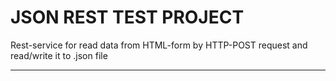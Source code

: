# JSON REST TEST PROJECT

Rest-service for read data from HTML-form by HTTP-POST request and read/write it to .json file

____

